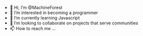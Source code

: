 - 👋 Hi, I’m @MachineForest
- 👀 I’m interested in becoming a programmer
- 🌱 I’m currently learning Javascript
- 💞️ I’m looking to collaborate on projects that serve communities
- 📫 How to reach me ...

<!---
MachineForest/MachineForest is a ✨ special ✨ repository because its `README.md` (this file) appears on your GitHub profile.
You can click the Preview link to take a look at your changes.
--->
